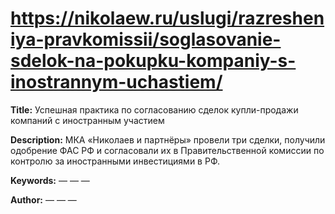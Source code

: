 # https://nikolaew.ru/uslugi/razresheniya-pravkomissii/soglasovanie-sdelok-na-pokupku-kompaniy-s-inostrannym-uchastiem/

**Title:** Успешная практика по согласованию сделок купли-продажи компаний с иностранным участием

**Description:** МКА «Николаев и партнёры» провели три сделки, получили одобрение ФАС РФ и согласовали их в Правительственной комиссии по контролю за иностранными инвестициями в РФ.

**Keywords:** — — —

**Author:** — — —

